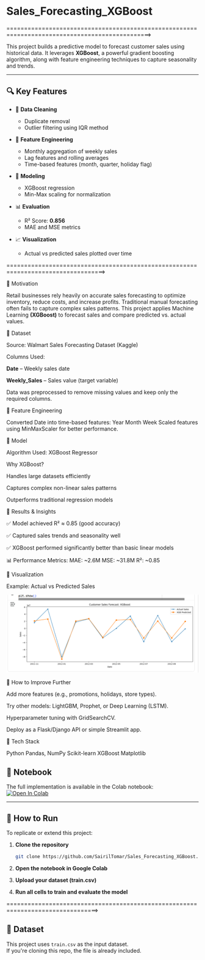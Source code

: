 # Sales_Forecasting_XGBoost

===============================================================================================>

This project builds a predictive model to forecast customer sales using historical data. It leverages **XGBoost**, a powerful gradient boosting algorithm, along with feature engineering techniques to capture seasonality and trends.

---

## 🔍 Key Features

- 🧹 **Data Cleaning**  
  - Duplicate removal  
  - Outlier filtering using IQR method  

- 🧠 **Feature Engineering**  
  - Monthly aggregation of weekly sales  
  - Lag features and rolling averages  
  - Time-based features (month, quarter, holiday flag)  

- 🤖 **Modeling**  
  - XGBoost regression  
  - Min-Max scaling for normalization  

- 📊 **Evaluation**  
  - R² Score: **0.856**  
  - MAE and MSE metrics  

- 📈 **Visualization**  
  - Actual vs predicted sales plotted over time



==================================================================================>


🔹 Motivation

Retail businesses rely heavily on accurate sales forecasting to optimize inventory, reduce costs, and increase profits. Traditional manual forecasting often fails to capture complex sales patterns.
This project applies Machine Learning **(XGBoost)** to forecast sales and compare predicted vs. actual values.

🔹 Dataset

Source: Walmart Sales Forecasting Dataset (Kaggle)

Columns Used:

**Date** – Weekly sales date

**Weekly_Sales** – Sales value (target variable)

Data was preprocessed to remove missing values and keep only the required columns.

🔹 Feature Engineering

Converted Date into time-based features:
Year
Month
Week
Scaled features using MinMaxScaler for better performance.

🔹 Model

Algorithm Used: XGBoost Regressor

Why XGBoost?

Handles large datasets efficiently

Captures complex non-linear sales patterns

Outperforms traditional regression models

🔹 Results & Insights

✅ Model achieved R² ≈ 0.85 (good accuracy)

✅ Captured sales trends and seasonality well

✅ XGBoost performed significantly better than basic linear models

📊 Performance Metrics:
MAE: ~2.6M
MSE: ~31.8M
R²: ~0.85

🔹 Visualization

Example: Actual vs Predicted Sales

![Actual vs Predicted Sales](https://github.com/SairilTomar/Sales_Forecasting_XGBoost/blob/main/ActualvsPred.png)


🔹 How to Improve Further

Add more features (e.g., promotions, holidays, store types).

Try other models: LightGBM, Prophet, or Deep Learning (LSTM).

Hyperparameter tuning with GridSearchCV.

Deploy as a Flask/Django API or simple Streamlit app.

🔹 Tech Stack

Python 
Pandas, NumPy
Scikit-learn
XGBoost
Matplotlib
## 📂 Notebook

The full implementation is available in the Colab notebook:  
[![Open In Colab](https://colab.research.google.com/assets/colab-badge.svg)](https://colab.research.google.com/github/SairilTomar/Sales_Forecasting_XGBoost/blob/main/Sales_Forecast_using_xgBoost.ipynb)

---

## 🚀 How to Run

To replicate or extend this project:

1. **Clone the repository**  
   ```bash
   git clone https://github.com/SairilTomar/Sales_Forecasting_XGBoost.git


2. **Open the notebook in Google Colab**

3. **Upload your dataset (train.csv)**

4. **Run all cells to train and evaluate the model**


================================================================================>
## 📁 Dataset

This project uses `train.csv` as the input dataset.  
If you're cloning this repo, the file is already included.  

